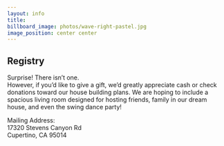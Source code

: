```yaml
---
layout: info
title: 
billboard_image: photos/wave-right-pastel.jpg
image_position: center center
---
```


## Registry
Surprise! There isn’t one.  
However, if you’d like to give a gift, we’d greatly appreciate cash or check donations toward our house building plans. We are hoping to include a spacious living room designed for hosting friends, family in our dream house, and even the swing dance party!  

Mailing Address:  
17320 Stevens Canyon Rd  
Cupertino, CA 95014
